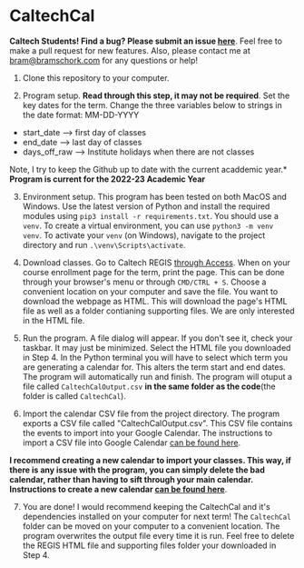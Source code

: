 # CaltechCal

**Caltech Students! Find a bug? Please submit an issue [here](https://github.com/bramschork/CaltechCal/issues)**. Feel free to make a pull request for new features. Also, please contact me at [bram@bramschork.com](mailto:bram@bramschork.com) for any questions or help!

1) Clone this repository to your computer.

2) Program setup. **Read through this step, it may not be required**. Set the key dates for the term. Change the three variables below to strings in the date format: MM-DD-YYYY

- start_date --> first day of classes
- end_date --> last day of classes
- days_off_raw --> Institute holidays when there are not classes

Note, I try to keep the Github up to date with the current acaddemic year.* **Program is current for the 2022-23 Academic Year**

3) Environment setup. This program has been tested on both MacOS and Windows. Use the latest version of Python and install the required modules using `pip3 install -r requirements.txt`. You should use a `venv`. To create a virtual environment, you can use `python3 -m venv venv`. To activate your `venv` (on Windows), navigate to the project directory and run `.\venv\Scripts\activate`.

4) Download classes. Go to Caltech REGIS [through Access](https://access.caltech.edu/pls/regis). When on your course enrollment page for the term, print the page. This can be done through your browser's menu or through `CMD/CTRL + S`. Choose a convenient location on your computer and save the file. You want to download the webpage as HTML. This will download the page's HTML file as well as a folder contianing supporting files. We are only interested in the HTML file.

5) Run the program. A file dialog will appear. If you don't see it, check your taskbar. It may just be minimized. Select the HTML file you downloaded in Step 4. In the Python terminal you will have to select which term you are generating a calendar for. This alters the term start and end dates. The program will automatically run and finish. The program will otuput a file called `CaltechCalOutput.csv` **in the same folder as the code**(the folder is called `CaltechCal`). 

6) Import the calendar CSV file from the project directory. The program exports a CSV file called "CaltechCalOutput.csv". This CSV file contains the events to import into your Google Calendar. The instructions to import a CSV file into Google Calendar [can be found here](https://support.google.com/calendar/answer/37118?hl=en&co=GENIE.Platform%3DDesktop).

**I recommend creating a new calendar to import your classes. This way, if there is any issue with the program, you can simply delete the bad calendar, rather than having to sift through your main calendar. Instructions to create a new calendar [can be found here](https://support.google.com/calendar/answer/37095?hl=en)**.

7) You are done! I would recommend keeping the CaltechCal and it's dependencies installed on your computer for next term! The `CaltechCal` folder can be moved on your computer to a convenient location. The program overwrites the output file every time it is run. Feel free to delete the REGIS HTML file and supporting files folder your downloaded in Step 4.
